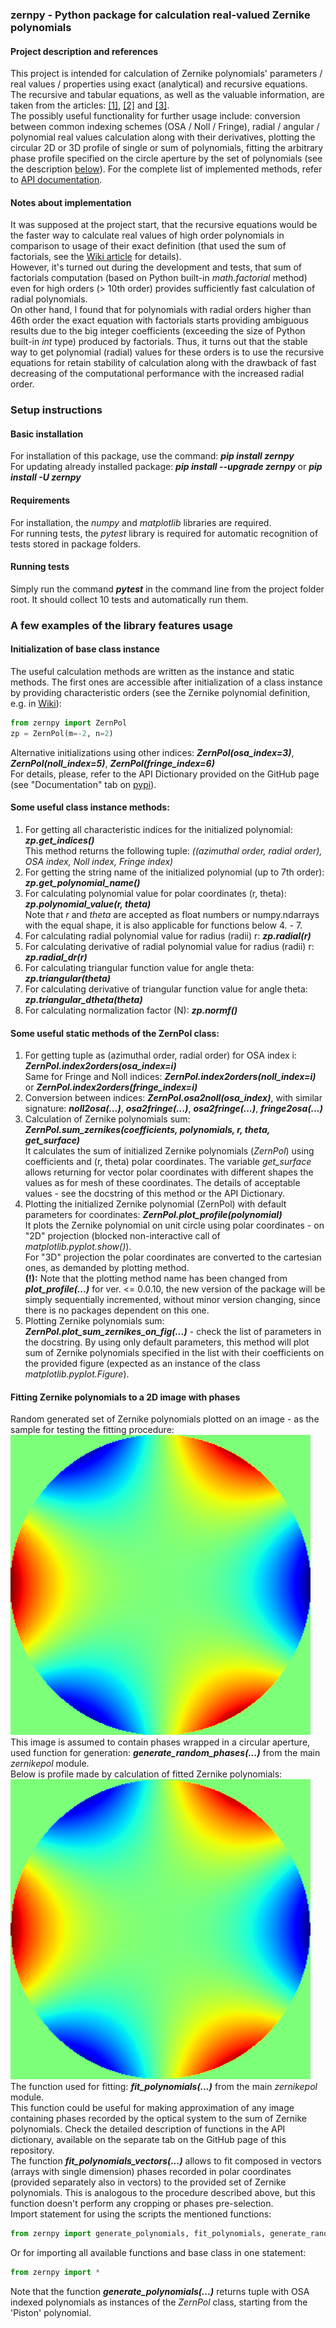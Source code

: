 ### zernpy - Python package for calculation real-valued Zernike polynomials

#### Project description and references
This project is intended for calculation of Zernike polynomials' parameters / real values / properties using exact (analytical) and recursive equations.   
The recursive and tabular equations, as well as the valuable information, are taken from the articles: [[1]](https://doi.org/10.1364/OL.38.002487), 
[[2]](https://doi.org/10.1080/09500340.2011.554896) and [[3]](https://doi.org/10.1364/OE.26.018878).    
The possibly useful functionality for further usage include: conversion between common indexing schemes (OSA / Noll / Fringe), radial / angular / polynomial 
real values calculation along with their derivatives, plotting the circular 2D or 3D profile of single or sum of polynomials, fitting the arbitrary phase 
profile specified on the circle aperture by the set of polynomials (see the description [below](#fitting-zernike-polynomials-to-a-2D-image-with-phases)). 
For the complete list of implemented methods, refer to [API documentation](https://sklykov.github.io/zernpy/api/zernpy/zernikepol.html).

#### Notes about implementation
It was supposed at the project start, that the recursive equations would be the faster way to calculate real values of high order polynomials in comparison 
to usage of their exact definition (that used the sum of factorials, see the [Wiki article](https://en.wikipedia.org/wiki/Zernike_polynomials) for details).        
However, it's turned out during the development and tests, that sum of factorials computation (based on Python built-in *math.factorial* method) even for high 
orders (> 10th order) provides sufficiently fast calculation of radial polynomials.   
On other hand, I found that for polynomials with radial orders higher than 46th order the exact equation with factorials starts providing ambiguous results 
due to the big integer coefficients (exceeding the size of Python built-in *int* type) produced by factorials. Thus, it turns out that the stable way to get 
polynomial (radial) values for these orders is to use the recursive equations for retain stability of calculation along with the drawback of fast 
decreasing of the computational performance with the increased radial order.

### Setup instructions

#### Basic installation
For installation of this package, use the command: ***pip install zernpy***    
For updating already installed package:  ***pip install --upgrade zernpy*** or ***pip install -U zernpy***

#### Requirements
For installation, the *numpy* and *matplotlib* libraries are required.  
For running tests, the *pytest* library is required for automatic recognition of tests stored in package folders.  

#### Running tests
Simply run the command ***pytest*** in the command line from the project folder root. It should collect 10 tests and automatically run them.

### A few examples of the library features usage

#### Initialization of base class instance
The useful calculation methods are written as the instance and static methods. The first ones are accessible after initialization of a class instance
by providing characteristic orders (see the Zernike polynomial definition, e.g. in [Wiki](https://en.wikipedia.org/wiki/Zernike_polynomials)):   
```python  # code block for Python code
from zernpy import ZernPol
zp = ZernPol(m=-2, n=2)  
```
Alternative initializations using other indices: ***ZernPol(osa_index=3)***, ***ZernPol(noll_index=5)***, ***ZernPol(fringe_index=6)***   
For details, please, refer to the API Dictionary provided on the GitHub page (see "Documentation" tab on [pypi](https://pypi.org/project/zernpy/)).

#### Some useful class instance methods:
1) For getting all characteristic indices for the initialized polynomial: ***zp.get_indices()***   
This method returns the following tuple: *((azimuthal order, radial order), OSA index, Noll index, Fringe index)*
2) For getting the string name of the initialized polynomial (up to 7th order): ***zp.get_polynomial_name()***
3) For calculating polynomial value for polar coordinates (r, theta): ***zp.polynomial_value(r, theta)***  
Note that *r* and *theta* are accepted as float numbers or numpy.ndarrays with the equal shape, it is also applicable for
functions below 4. - 7.    
4) For calculating radial polynomial value for radius (radii) r: ***zp.radial(r)***  
5) For calculating derivative of radial polynomial value for radius (radii) r: ***zp.radial_dr(r)***
6) For calculating triangular function value for angle theta: ***zp.triangular(theta)*** 
7) For calculating derivative of triangular function value for angle theta: ***zp.triangular_dtheta(theta)***   
8) For calculating normalization factor (N): ***zp.normf()*** 

#### Some useful static methods of the ZernPol class:
1) For getting tuple as (azimuthal order, radial order) for OSA index i: ***ZernPol.index2orders(osa_index=i)***  
Same for Fringe and Noll indices: ***ZernPol.index2orders(noll_index=i)*** or ***ZernPol.index2orders(fringe_index=i)***
2) Conversion between indices: ***ZernPol.osa2noll(osa_index)***,
with similar signature: ***noll2osa(...)***, ***osa2fringe(...)***, ***osa2fringe(...)***, ***fringe2osa(...)***
3) Calculation of Zernike polynomials sum: ***ZernPol.sum_zernikes(coefficients, polynomials, r, theta, get_surface)***   
It calculates the sum of initialized Zernike polynomials (*ZernPol*) using coefficients and (r, theta) polar coordinates.
The variable *get_surface* allows returning for vector polar coordinates with different shapes the values as for mesh of these coordinates.
The details of acceptable values - see the docstring of this method or the API Dictionary.
4) Plotting the initialized Zernike polynomial (ZernPol) with default parameters for coordinates: ***ZernPol.plot_profile(polynomial)***   
It plots the Zernike polynomial on unit circle using polar coordinates - on "2D" projection (blocked non-interactive call of *matplotlib.pyplot.show()*).   
For "3D" projection the polar coordinates are converted to the cartesian ones, as demanded by plotting method.  
**(!):** Note that the plotting method name has been changed from  ***plot_profile(...)*** for ver. <= 0.0.10, the new version of the package will be 
simply sequentially incremented, without minor version changing, since there is no packages dependent on this one.   
5) Plotting Zernike polynomials sum:  ***ZernPol.plot_sum_zernikes_on_fig(...)*** - check the list of parameters in the docstring.
By using only default parameters, this method will plot sum of Zernike polynomials specified in the list with their coefficients
on the provided figure (expected as an instance of the class *matplotlib.pyplot.Figure*).

#### Fitting Zernike polynomials to a 2D image with phases
Random generated set of Zernike polynomials plotted on an image - as the sample for testing the fitting procedure:     
![Random Profile](./src/zernpy/readme_images/Random_Profile.png "Random phases profile, 'jet' matplotlib colormap")        
This image is assumed to contain phases wrapped in a circular aperture, used function for generation:
***generate_random_phases(...)*** from the main *zernikepol* module.    
Below is profile made by calculation of fitted Zernike polynomials:    
![Fitted Profile](./src/zernpy/readme_images/Fitted_Profile.png "Fitted polynomials profile, 'jet' matplotlib colormap")               
The function used for fitting: ***fit_polynomials(...)*** from the main *zernikepol* module.    
This function could be useful for making approximation of any image containing phases recorded by the optical system
to the sum of Zernike polynomials. Check the detailed description of functions in the API dictionary, available on
the separate tab on the GitHub page of this repository.   
The function ***fit_polynomials_vectors(...)*** allows to fit composed in vectors (arrays with single dimension) phases 
recorded in polar coordinates (provided separately also in vectors) to the provided set of Zernike polynomials. This is analogous
to the procedure described above, but this function doesn't perform any cropping or phases pre-selection.   
Import statement for using the scripts the mentioned functions:  
```python
from zernpy import generate_polynomials, fit_polynomials, generate_random_phases, generate_phases_image, fit_polynomials_vectors
```
Or for importing all available functions and base class in one statement:    
```python
from zernpy import *
```
Note that the function ***generate_polynomials(...)*** returns tuple with OSA indexed polynomials as instances of the *ZernPol* class, starting from the 
'Piston' polynomial.    
